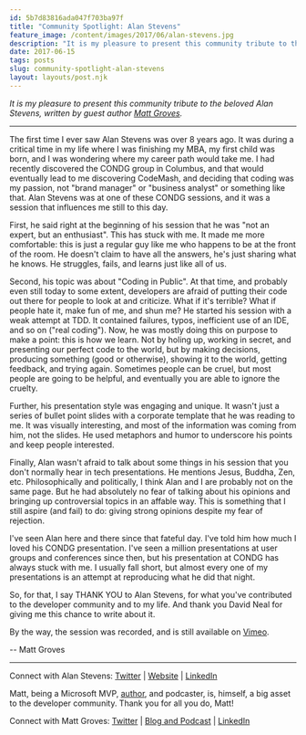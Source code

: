 ```yaml
---
id: 5b7d83816ada047f703ba97f
title: "Community Spotlight: Alan Stevens"
feature_image: /content/images/2017/06/alan-stevens.jpg
description: "It is my pleasure to present this community tribute to the beloved Alan Stevens, written by guest author Matt Groves."
date: 2017-06-15
tags: posts
slug: community-spotlight-alan-stevens
layout: layouts/post.njk
---
```


_It is my pleasure to present this community tribute to the beloved Alan Stevens, written by guest author [Matt Groves](https://twitter.com/mgroves)._

* * *

The first time I ever saw Alan Stevens was over 8 years ago. It was during a critical time in my life where I was finishing my MBA, my first child was born, and I was wondering where my career path would take me. I had recently discovered the CONDG group in Columbus, and that would eventually lead to me discovering CodeMash, and deciding that coding was my passion, not "brand manager" or "business analyst" or something like that. Alan Stevens was at one of these CONDG sessions, and it was a session that influences me still to this day.

First, he said right at the beginning of his session that he was "not an expert, but an enthusiast". This has stuck with me. It made me more comfortable: this is just a regular guy like me who happens to be at the front of the room. He doesn't claim to have all the answers, he's just sharing what he knows. He struggles, fails, and learns just like all of us.

Second, his topic was about "Coding in Public". At that time, and probably even still today to some extent, developers are afraid of putting their code out there for people to look at and criticize. What if it's terrible? What if people hate it, make fun of me, and shun me? He started his session with a weak attempt at TDD. It contained failures, typos, inefficient use of an IDE, and so on ("real coding"). Now, he was mostly doing this on purpose to make a point: this is how we learn. Not by holing up, working in secret, and presenting our perfect code to the world, but by making decisions, producing something (good or otherwise), showing it to the world, getting feedback, and trying again. Sometimes people can be cruel, but most people are going to be helpful, and eventually you are able to ignore the cruelty.

Further, his presentation style was engaging and unique. It wasn't just a series of bullet point slides with a corporate template that he was reading to me. It was visually interesting, and most of the information was coming from him, not the slides. He used metaphors and humor to underscore his points and keep people interested.

Finally, Alan wasn't afraid to talk about some things in his session that you don't normally hear in tech presentations. He mentions Jesus, Buddha, Zen, etc. Philosophically and politically, I think Alan and I are probably not on the same page. But he had absolutely no fear of talking about his opinions and bringing up controversial topics in an affable way. This is something that I still aspire (and fail) to do: giving strong opinions despite my fear of rejection.

I've seen Alan here and there since that fateful day. I've told him how much I loved his CONDG presentation. I've seen a million presentations at user groups and conferences since then, but his presentation at CONDG has always stuck with me. I usually fall short, but almost every one of my presentations is an attempt at reproducing what he did that night.

So, for that, I say THANK YOU to Alan Stevens, for what you've contributed to the developer community and to my life. And thank you David Neal for giving me this chance to write about it.

By the way, the session was recorded, and is still available on [Vimeo](https://vimeo.com/3898804).

\-- Matt Groves

* * *

Connect with Alan Stevens: [Twitter](https://twitter.com/alanstevens) | [Website](http://alanstevens.io/) | [LinkedIn](https://www.linkedin.com/in/alanstevens/)

Matt, being a Microsoft MVP, [author](https://www.manning.com/books/aop-in-net), and podcaster, is, himself, a big asset to the developer community. Thank you for all you do, Matt!

Connect with Matt Groves: [Twitter](https://twitter.com/mgroves) | [Blog and Podcast](http://www.crosscuttingconcerns.com/) | [LinkedIn](https://www.linkedin.com/in/mgroves/)
